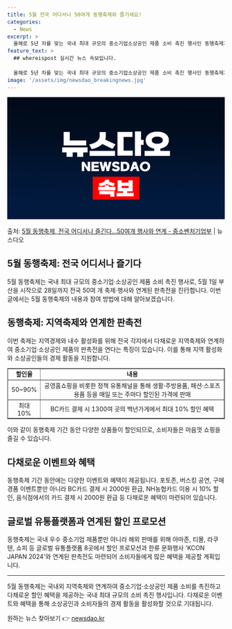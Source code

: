 ```yaml
---
title: 5월 전국 어디서나 50여개 동행축제와 즐기세요!
categories:
  - News
excerpt: >
  올해로 5년 차를 맞는 국내 최대 규모의 중소기업소상공인 제품 소비 촉진 행사인 동행축제가 열린다. 다음 달…
feature_text: >
  ## whereispost 실시간 뉴스 속보입니다.

  올해로 5년 차를 맞는 국내 최대 규모의 중소기업소상공인 제품 소비 촉진 행사인 동행축제가 열린다. 다음 달…
image: '/assets/img/newsdao_breakingnews.jpg'
---
```


![뉴스다오 속보](/assets/img/newsdao_breakingnews.jpg)

<p>출처: <a href="https://newsdao.kr/3668" rel="dofollow">5월 동행축제, 전국 어디서나 즐긴다…50여개 행사와 연계 - 중소벤처기업부</a> | 뉴스다오</p>

<h2 data-ke-size="size26">5월 동행축제: 전국 어디서나 즐기다</h2>
<p data-ke-size="size16">5월 동행축제는 국내 최대 규모의 중소기업·소상공인 제품 소비 촉진 행사로, 5월 1일 부산을 시작으로 28일까지 전국 50여 개 축제·행사와 연계된 판촉전을 진行합니다. 이번 글에서는 5월 동행축제의 내용과 참여 방법에 대해 알아보겠습니다.</p>

<h2 data-ke-size="size24">동행축제: 지역축제와 연계한 판촉전</h2>
<p data-ke-size="size16">이번 축제는 지역경제와 내수 활성화를 위해 전국 각지에서 다채로운 지역축제와 연계하여 중소기업·소상공인 제품의 판촉전을 연다는 특징이 있습니다. 이를 통해 지역 활성화와 소상공인들의 경제 활동을 지원합니다.</p>

<table style="width: 100%;" border="1">
<tbody>
<tr>
<td style="text-align: center; height: 17px;"><b>할인율</b></td>
<td style="text-align: center; height: 17px;"><b>내용</b></td>
</tr>
<tr>
<td style="text-align: center; height: 17px;">50~90%</td>
<td style="text-align: center; height: 17px;">공영홈쇼핑을 비롯한 정책 유통채널을 통해 생활·주방용품, 패션·스포츠용품 등을 매일 또는 주마다 할인된 가격에 판매</td>
</tr>
<tr>
<td style="text-align: center; height: 17px;">최대 10%</td>
<td style="text-align: center; height: 17px;">BC카드 결제 시 1300여 곳의 백년가게에서 최대 10% 할인 혜택</td>
</tr>
</tbody>
</table>

<p data-ke-size="size16">이와 같이 동행축제 기간 동안 다양한 상품들이 할인되므로, 소비자들은 마음껏 쇼핑을 즐길 수 있습니다.</p>

<h2 data-ke-size="size24">다채로운 이벤트와 혜택</h2>
<p data-ke-size="size16">동행축제 기간 동안에는 다양한 이벤트와 혜택이 제공됩니다. 포토존, 버스킹 공연, 구매 경품 이벤트뿐만 아니라 BC카드 결제 시 2000원 환급, NH농협카드 이용 시 10% 할인, 음식점에서의 카드 결제 시 2000원 환급 등 다채로운 혜택이 마련되어 있습니다.</p>

<h2 data-ke-size="size24">글로벌 유통플랫폼과 연계된 할인 프로모션</h2>
<p data-ke-size="size16">동행축제는 국내 우수 중소기업 제품뿐만 아니라 해외 판매를 위해 아마존, 티몰, 라쿠텐, 쇼피 등 글로벌 유통플랫폼 8곳에서 할인 프로모션과 한류 문화행사 'KCON JAPAN 2024'와 연계된 판촉전도 마련되어 소비자들에게 많은 혜택을 제공할 계획입니다.</p>

<hr>

<p data-ke-size="size16">5월 동행축제는 국내외 지역축제와 연계하여 중소기업·소상공인 제품 소비를 촉진하고 다채로운 할인 혜택을 제공하는 국내 최대 규모의 소비 촉진 행사입니다. 다채로운 이벤트와 혜택을 통해 소상공인과 소비자들의 경제 활동을 활성화할 것으로 기대됩니다.</p> 

원하는 뉴스 찾아보기 👉 <a href="https://newsdao.kr" rel="dofollow">newsdao.kr</a>


